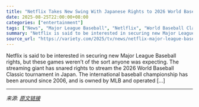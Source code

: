 ```yaml
---
title: "Netflix Takes New Swing With Japanese Rights to 2026 World Baseball Classic"
date: 2025-08-25T22:00:00+08:00
categories: ["entertainment"]
tags: ["News", "Major League Baseball", "Netlflix", "World Baseball Classic"]
summary: "Netflix is said to be interested in securing new Major League Baseball rights, but these games weren&#8217;t of the sort anyone was expecting. The streaming giant has snared rights to stream the 2026 "
source_url: "https://variety.com/2025/tv/news/netflix-major-league-baseball-2026-world-baseball-classic-1236498061/"
---
```


Netflix is said to be interested in securing new Major League Baseball rights, but these games weren&#8217;t of the sort anyone was expecting. The streaming giant has snared rights to stream the 2026 World Baseball Classic tournament in Japan. The international baseball championship has been around since 2006, and is owned by MLB and operated [&#8230;]

---

*来源: [原文链接](https://variety.com/2025/tv/news/netflix-major-league-baseball-2026-world-baseball-classic-1236498061/)*
